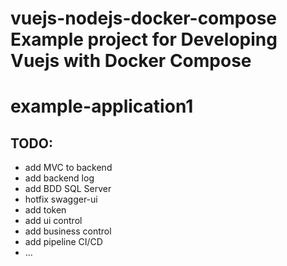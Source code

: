 # vuejs-nodejs-docker-compose Example project for Developing Vuejs with Docker Compose 
# example-application1

## TODO:
* add MVC to backend
* add backend log
* add BDD SQL Server
* hotfix swagger-ui  
* add token
* add ui control
* add business control
* add pipeline CI/CD
* ...

